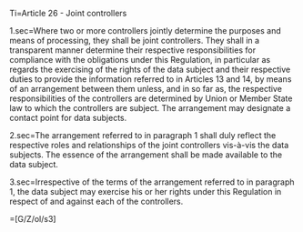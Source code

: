 Ti=Article 26 - Joint controllers

1.sec=Where two or more controllers jointly determine the purposes and means of processing, they shall be joint controllers. They shall in a transparent manner determine their respective responsibilities for compliance with the obligations under this Regulation, in particular as regards the exercising of the rights of the data subject and their respective duties to provide the information referred to in Articles 13 and 14, by means of an arrangement between them unless, and in so far as, the respective responsibilities of the controllers are determined by Union or Member State law to which the controllers are subject. The arrangement may designate a contact point for data subjects.

2.sec=The arrangement referred to in paragraph 1 shall duly reflect the respective roles and relationships of the joint controllers vis-à-vis the data subjects. The essence of the arrangement shall be made available to the data subject.

3.sec=Irrespective of the terms of the arrangement referred to in paragraph 1, the data subject may exercise his or her rights under this Regulation in respect of and against each of the controllers.

=[G/Z/ol/s3]
